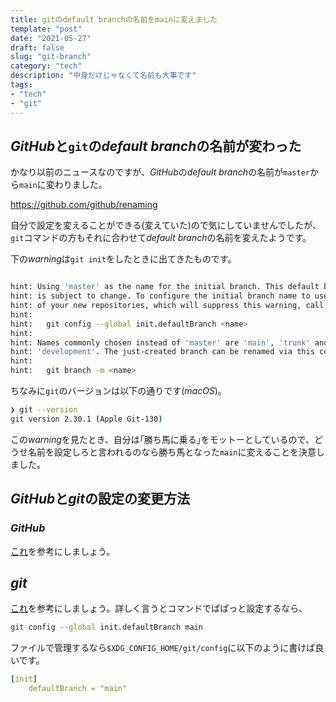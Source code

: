 ```yaml
---
title: gitのdefault branchの名前をmainに変えました
template: "post"
date: "2021-05-27"
draft: false
slug: "git-branch"
category: "tech"
description: "中身だけじゃなくて名前も大事です"
tags:
- "tech"
- "git"
---
```


## *GitHub*と`git`の*default branch*の名前が変わった

かなり以前のニュースなのですが、*GitHub*の*default branch*の名前が`master`から`main`に変わりました。

<https://github.com/github/renaming>

自分で設定を変えることができる(変えていた)ので気にしていませんでしたが、`git`コマンドの方もそれに合わせて*default branch*の名前を変えたようです。

下の*warning*は`git init`をしたときに出てきたものです。

```sh

hint: Using 'master' as the name for the initial branch. This default branch name
hint: is subject to change. To configure the initial branch name to use in all
hint: of your new repositories, which will suppress this warning, call:
hint:
hint: 	git config --global init.defaultBranch <name>
hint:
hint: Names commonly chosen instead of 'master' are 'main', 'trunk' and
hint: 'development'. The just-created branch can be renamed via this command:
hint:
hint: 	git branch -m <name>
```

ちなみに`git`のバージョンは以下の通りです(*macOS*)。

```sh
❯ git --version
git version 2.30.1 (Apple Git-130)
```

この*warning*を見たとき、自分は｢勝ち馬に乗る｣をモットーとしているので、どうせ名前を設定しろと言われるのなら勝ち馬となった`main`に変えることを決意しました。

## *GitHub*と*git*の設定の変更方法

### *GitHub*

[これ](https://docs.github.com/en/github/administering-a-repository/managing-branches-in-your-repository/changing-the-default-branch)を参考にしましょう。

## *git*

[これ](https://git-scm.com/docs/git-config)を参考にしましょう。詳しく言うとコマンドでぱぱっと設定するなら、

```sh
git config --global init.defaultBranch main
```

ファイルで管理するなら`$XDG_CONFIG_HOME/git/config`に以下のように書けば良いです。

```yaml
[init]
    defaultBranch = "main"
```

